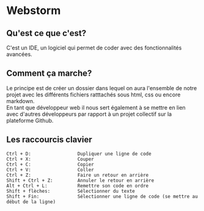# Webstorm  

## Qu'est ce que c'est?  
C'est un IDE, un logiciel qui permet de coder avec des fonctionnalités avancées. 

## Comment ça marche?  
Le principe est de créer un dossier dans lequel on aura l'ensemble de notre projet avec les différents fichiers ratttachés  sous html, css ou encore markdown.  
En tant que développeur web il nous sert également à se mettre en lien avec d'autres développeurs par rapport à un projet collectif sur la plateforme Github.
 
## Les raccourcis clavier  
  
    Ctrl + D:                 Dupliquer une ligne de code
    Ctrl + X:                 Couper
    Ctrl + C:                 Copier
    Ctrl + V:                 Coller
    Ctrl + Z:                 Faire un retour en arrière
    Shift + Ctrl + Z:         Annuler le retour en arrière
    Alt + Ctrl + L:           Remettre son code en ordre
    Shift + flèches:          Sélectionner du texte
    Shift + Fin:              Sélectionner une ligne de code (se mettre au début de la ligne)




 
